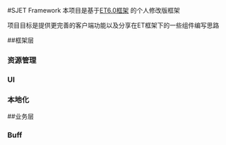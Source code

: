 #SJET Framework
本项目是基于[ET6.0框架](https://github.com/egametang/ET) 的个人修改版框架

项目目标是提供更完善的客户端功能以及分享在ET框架下的一些组件编写思路

##框架层

### 资源管理

### UI

### 本地化

##业务层

### Buff







